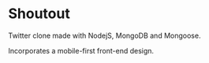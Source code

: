 # Shoutout

Twitter clone made with NodejS, MongoDB and Mongoose.

Incorporates a mobile-first front-end design.
